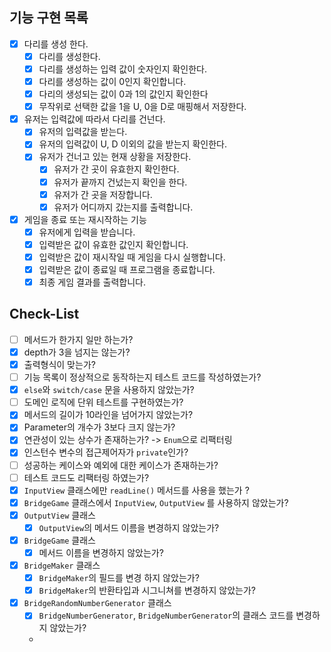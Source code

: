 ##  기능 구현 목록
- [X] 다리를 생성 한다.
  - [X] 다리를 생성한다. 
  - [X] 다리를 생성하는 입력 값이 숫자인지 확인한다. 
  - [X] 다리를 생성하는 값이 0인지 확인합니다.
  - [X] 다리의 생성되는 값이 0과 1의 값인지 확인한다
  - [X] 무작위로 선택한 값을 1을 U, 0을 D로 매핑해서 저장한다.
- [X] 유저는 입력값에 따라서 다리를 건넌다.
  - [X] 유저의 입력값을 받는다. 
  - [X] 유저의 입력값이 U, D 이외의 값을 받는지 확인한다. 
  - [X] 유저가 건너고 있는 현재 상황을 저장한다.
    - [X] 유저가 간 곳이 유효한지 확인한다.
    - [X] 유저가 끝까지 건넜는지 확인을 한다.
    - [X] 유저가 간 곳을 저장합니다.  
    - [X] 유저가 어디까지 갔는지를 출력합니다.
- [X] 게임을 종료 또는 재시작하는 기능
  - [X] 유저에게 입력을 받습니다. 
  - [X] 입력받은 값이 유효한 값인지 확인합니다. 
  - [X] 입력받은 값이 재시작일 때 게임을 다시 실행합니다. 
  - [X] 입력받은 값이 종료일 때 프로그램을 종료합니다. 
  - [X] 최종 게임 결과를 출력합니다.

## Check-List
- [ ] 메서드가 한가지 일만 하는가? 
- [X] depth가 3을 넘지는 않는가? 
- [X] 출력형식이 맞는가?
- [ ] 기능 목록이 정상적으로 동작하는지 테스트 코드를 작성하였는가?
- [X] `else`와 `switch/case` 문을 사용하지 않았는가?
- [ ] 도메인 로직에 단위 테스트를 구현하였는가? 
- [X] 메서드의 길이가 10라인을 넘어가지 않았는가? 
- [X] Parameter의 개수가 3보다 크지 않는가? 
- [X] 연관성이 있는 상수가 존재하는가? -> `Enum`으로 리팩터링
- [X] 인스턴수 변수의 접근제어자가 `private`인가?
- [ ] 성공하는 케이스와 예외에 대한 케이스가 존재하는가?
- [ ] 테스트 코드도 리팩터링 하였는가?
- [X] `InputView` 클래스에만 `readLine()` 메서드를 사용을 했는가 ?
- [X] `BridgeGame` 클래스에서 `InputView`, `OutputView` 를 사용하지 않았는가? 
- [X] `OutputView` 클래스
  - [X] `OutputView`의 메서드 이름을 변경하지 않았는가? 
- [X] `BridgeGame` 클래스
  - [X] 메서드 이름을 변경하지 않았는가? 
- [X] `BridgeMaker` 클래스
  - [X] `BridgeMaker`의 필드를 변경 하지 않았는가? 
  - [X] `BridgeMaker`의 반환타입과 시그니쳐를 변경하지 않았는가? 
- [X] `BridgeRandomNumberGenerator` 클래스
  - [X] `BridgeNumberGenerator`, `BridgeNumberGenerator`의 클래스 코드를 변경하지 않았는가? 
  - 